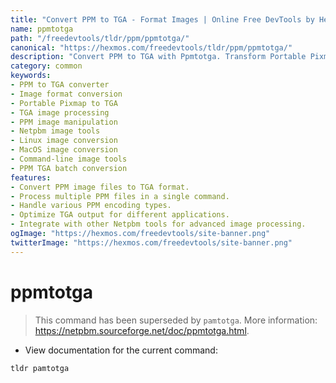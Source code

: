 ```yaml
---
title: "Convert PPM to TGA - Format Images | Online Free DevTools by Hexmos"
name: ppmtotga
path: "/freedevtools/tldr/ppm/ppmtotga/"
canonical: "https://hexmos.com/freedevtools/tldr/ppm/ppmtotga/"
description: "Convert PPM to TGA with Ppmtotga. Transform Portable Pixmap images to Truevision TGA format using command line. Free online tool, no registration required."
category: common
keywords:
- PPM to TGA converter
- Image format conversion
- Portable Pixmap to TGA
- TGA image processing
- PPM image manipulation
- Netpbm image tools
- Linux image conversion
- MacOS image conversion
- Command-line image tools
- PPM TGA batch conversion
features:
- Convert PPM image files to TGA format.
- Process multiple PPM files in a single command.
- Handle various PPM encoding types.
- Optimize TGA output for different applications.
- Integrate with other Netpbm tools for advanced image processing.
ogImage: "https://hexmos.com/freedevtools/site-banner.png"
twitterImage: "https://hexmos.com/freedevtools/site-banner.png"
---
```


# ppmtotga

> This command has been superseded by `pamtotga`.
> More information: <https://netpbm.sourceforge.net/doc/ppmtotga.html>.

- View documentation for the current command:

`tldr pamtotga`
